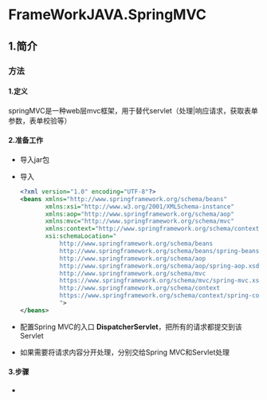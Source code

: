 # FrameWorkJAVA.SpringMVC

## 1.简介

### 方法

#### 1.定义

springMVC是一种web层mvc框架，用于替代servlet（处理|响应请求，获取表单参数，表单校验等）

#### 2.准备工作

- 导入jar包

- 导入

  ```xml
  <?xml version="1.0" encoding="UTF-8"?>
  <beans xmlns="http://www.springframework.org/schema/beans"
         xmlns:xsi="http://www.w3.org/2001/XMLSchema-instance"
         xmlns:aop="http://www.springframework.org/schema/aop"
         xmlns:mvc="http://www.springframework.org/schema/mvc"
         xmlns:context="http://www.springframework.org/schema/context"
         xsi:schemaLocation="
             http://www.springframework.org/schema/beans
             http://www.springframework.org/schema/beans/spring-beans.xsd
             http://www.springframework.org/schema/aop
             http://www.springframework.org/schema/aop/spring-aop.xsd
             http://www.springframework.org/schema/mvc
             https://www.springframework.org/schema/mvc/spring-mvc.xsd
             http://www.springframework.org/schema/context
             https://www.springframework.org/schema/context/spring-context.xsd
             ">
  </beans>
  ```

- 配置Spring MVC的入口 **DispatcherServlet**，把所有的请求都提交到该Servlet

  <!--因为需要将所有请求都交给Spring MVC处理，而不是Servlet处理-->

  <!--普通的Servlet流程是：请求-url-pattern-给相应的Servlet处理-->

- 如果需要将请求内容分开处理，分别交给Spring MVC和Servlet处理

#### 3.步骤

- 

























